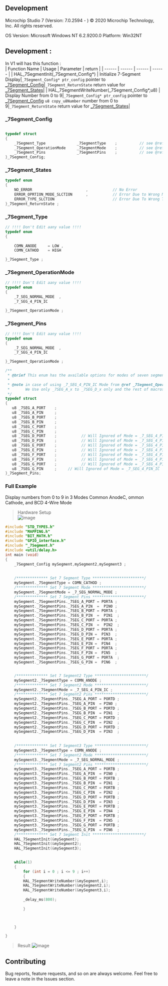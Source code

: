 ## Development
Microchip Studio 7 (Version: 7.0.2594 - )
© 2020 Microchip Technology, Inc.
All rights reserved.


OS Version: Microsoft Windows NT 6.2.9200.0
Platform: Win32NT

## Development :  
In V1 will has this function :  
| Function Name | Usage |  Parameter | return |
| ------ | ------ |  ------ |  ------ |
| HAL_7SegmentInit(_7Segment_Config*)  | Initialize 7-Segment Display|`_7Segment_Config* ptr_config` pointer to <a href="#_7Segment_Config">_7Segment_Config</a>|`_7Segment_ReturnState` return value for <a href="#_7Segment_States">_7Segment_States</a>|
| HAL_7SegmentWriteNumber(_7Segment_Config*,u8)  | Display Number from 0 to 9|`_7Segment_Config* ptr_config` pointer to <a href="#_7Segment_Config">_7Segment_Config</a> `u8 copy_u8Number` number from 0 to 9|`_7Segment_ReturnState` return value for <a href="#_7Segment_States">_7Segment_States</a>|



### _7Segment_Config
```c

typedef struct
{
    _7Segment_Type              _7SegmentType    ;          // see @ref  _7Segment_Type
    _7Segment_OperationMode     _7SegmentMode    ;          // see @ref  _7Segment_OperationMode
    _7Segment_Pins              _7SegmentPins    ;          // see @ref  _7Segment_Pins
}_7Segment_Config;
```


### _7Segment_States
```c
typedef enum
{
    NO_ERROR                        ,           // No Error
	ERROR_OPRTION_MODE_SLCTION		,           // Error Due to Wrong Mode Selection
	ERROR_TYPE_SLCTION		                    // Error Due To Wrong Type Selection
}_7Segment_ReturnState ;
```
### _7Segment_Type
```c
// !!!! Don't Edit aany value !!!!
typedef enum
{
	
    COMN_ANODE     = LOW ,
    COMN_CATHOD    = HIGH

}_7Segment_Type ; 
```
### _7Segment_OperationMode
```c
// !!!! Don't Edit aany value !!!!
typedef enum
{
    _7_SEG_NORMAL_MODE  ,
    _7_SEG_4_PIN_IC

}_7Segment_OperationMode ;
```

### _7Segment_Pins
```c
// !!!! Don't Edit aany value !!!!
typedef enum
{
    _7_SEG_NORMAL_MODE  ,
    _7_SEG_4_PIN_IC

}_7Segment_OperationMode ;

/**
 * @brief This enum has the available options for modes of seven segment  
 * 
 * @note in case of using _7_SEG_4_PIN_IC Mode from @ref _7Segment_OperationMode 
 *       We Use only _7SEG_A_x to _7SEG_D_x only and the rest of macros will be ignored 
 */
typedef struct
{
   u8 _7SEG_A_PORT    ;
   u8 _7SEG_A_PIN     ;
   u8 _7SEG_B_PORT    ;
   u8 _7SEG_B_PIN     ;
   u8 _7SEG_C_PORT    ;
   u8 _7SEG_C_PIN     ;
   u8 _7SEG_D_PORT    ;           // Will Ignored of Mode = _7_SEG_4_PIN_IC
   u8 _7SEG_D_PIN     ;           // Will Ignored of Mode = _7_SEG_4_PIN_IC
   u8 _7SEG_E_PORT    ;           // Will Ignored of Mode = _7_SEG_4_PIN_IC
   u8 _7SEG_E_PIN     ;           // Will Ignored of Mode = _7_SEG_4_PIN_IC
   u8 _7SEG_F_PORT    ;           // Will Ignored of Mode = _7_SEG_4_PIN_IC
   u8 _7SEG_F_PIN     ;           // Will Ignored of Mode = _7_SEG_4_PIN_IC
   u8 _7SEG_G_PORT    ;           // Will Ignored of Mode = _7_SEG_4_PIN_IC
   u8 _7SEG_G_PIN	  ;		// Will Ignored of Mode = _7_SEG_4_PIN_IC
}_7Segment_Pins;
```
### Full Example  
Display numbers from 0 to 9 in 3 Modes Common AnodeC, ommon Cathode, and BCD 4-Wire Mode
> Hardware Setup  
![image](https://drive.google.com/uc?export=download&id=1LyIVNVMq1KOekOIdaR1ttautaY2crtAy)
```c
#include "STD_TYPES.h"
#include "MAPPING.h"
#include "BIT_MATH.h"
#include "GPIO_interface.h"
#include "_7Segment.h"
#include <util/delay.h>
int main (void)
{
	_7Segment_Config mySegment,mySegment2,mySegment3 ; 
	
	
	/************** Set 7 Segment Type ***********************/
	mySegment._7SegmentType = COMN_CATHOD ; 
	/************** Set 7 Segment Mode ***********************/
	mySegment._7SegmentMode = _7_SEG_NORMAL_MODE ;
	/************** Set 7 Segment Pins ***********************/
	mySegment._7SegmentPins._7SEG_A_PORT = PORTA ;
	mySegment._7SegmentPins._7SEG_A_PIN  =  PIN0 ;
	mySegment._7SegmentPins._7SEG_B_PORT = PORTA ; 
	mySegment._7SegmentPins._7SEG_B_PIN  =  PIN1  ;
	mySegment._7SegmentPins._7SEG_C_PORT = PORTA ; 
	mySegment._7SegmentPins._7SEG_C_PIN  =  PIN2  ;
	mySegment._7SegmentPins._7SEG_D_PORT = PORTA ; 
	mySegment._7SegmentPins._7SEG_D_PIN =  PIN3  ;	
	mySegment._7SegmentPins._7SEG_E_PORT = PORTA ; 
	mySegment._7SegmentPins._7SEG_E_PIN =  PIN4  ;
	mySegment._7SegmentPins._7SEG_F_PORT = PORTA ; 
	mySegment._7SegmentPins._7SEG_F_PIN =  PIN5  ;
	mySegment._7SegmentPins._7SEG_G_PORT = PORTA  ;
	mySegment._7SegmentPins._7SEG_G_PIN =  PIN6  ;


	/************** Set 7 Segment2 Type ***********************/
	mySegment2._7SegmentType = COMN_ANODE ; 
	/************** Set 7 Segment2 Mode ***********************/
	mySegment2._7SegmentMode = _7_SEG_4_PIN_IC ;
	/************** Set 7 Segment2 Pins ***********************/
	mySegment2._7SegmentPins._7SEG_A_PORT = PORTD ;
	mySegment2._7SegmentPins._7SEG_A_PIN  = PIN0 ;
	mySegment2._7SegmentPins._7SEG_B_PORT = PORTD ; 
	mySegment2._7SegmentPins._7SEG_B_PIN  = PIN1  ;
	mySegment2._7SegmentPins._7SEG_C_PORT = PORTD ; 
	mySegment2._7SegmentPins._7SEG_C_PIN  = PIN2  ;
	mySegment2._7SegmentPins._7SEG_D_PORT = PORTD ; 
	mySegment2._7SegmentPins._7SEG_D_PIN  = PIN3  ;	
	
	
	/************** Set 7 Segment3 Type ***********************/
	mySegment3._7SegmentType = COMN_ANODE ; 
	/************** Set 7 Segment2 Mode ***********************/
	mySegment3._7SegmentMode = _7_SEG_NORMAL_MODE ;
	/************** Set 7 Segment2 Pins ***********************/
	mySegment3._7SegmentPins._7SEG_A_PORT = PORTB ;
	mySegment3._7SegmentPins._7SEG_A_PIN  = PIN0 ;
	mySegment3._7SegmentPins._7SEG_B_PORT = PORTB ; 
	mySegment3._7SegmentPins._7SEG_B_PIN  = PIN1  ;
	mySegment3._7SegmentPins._7SEG_C_PORT = PORTB ; 
	mySegment3._7SegmentPins._7SEG_C_PIN  = PIN2  ;
	mySegment3._7SegmentPins._7SEG_D_PORT = PORTB ; 
	mySegment3._7SegmentPins._7SEG_D_PIN  = PIN3  ;	
	mySegment3._7SegmentPins._7SEG_E_PORT = PORTB ; 
	mySegment3._7SegmentPins._7SEG_E_PIN  = PIN4  ;	
	mySegment3._7SegmentPins._7SEG_F_PORT = PORTB ; 
	mySegment3._7SegmentPins._7SEG_F_PIN  = PIN5  ;	
	mySegment3._7SegmentPins._7SEG_G_PORT = PORTB ; 
	mySegment3._7SegmentPins._7SEG_G_PIN  = PIN6  ;		
	/************** Set 7 Segment Init ***********************/
	HAL_7SegmentInit(&mySegment);
	HAL_7SegmentInit(&mySegment2);
	HAL_7SegmentInit(&mySegment3);
	

	while(1)
	{
		for (int i = 0 ; i <= 9 ; i++)
		{
		HAL_7SegmentWriteNumber(&mySegment,i);
		HAL_7SegmentWriteNumber(&mySegment2,i);
		HAL_7SegmentWriteNumber(&mySegment3,i);
		
		_delay_ms(800);
			
		}


	
	}

}
```
> Result
![image](https://drive.google.com/uc?export=download&id=1FuqzS0j7c_pF3n8bPlZHwlScJPTAtwJu)

## Contributing  
Bug reports, feature requests, and so on are always welcome. Feel free to leave a note in the Issues section.

